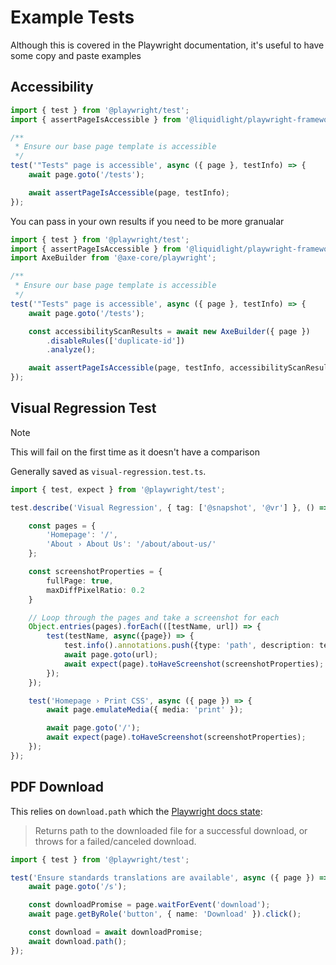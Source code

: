 # Example Tests

Although this is covered in the Playwright documentation, it's useful to have some copy and paste examples

## Accessibility

```ts
import { test } from '@playwright/test';
import { assertPageIsAccessible } from '@liquidlight/playwright-framework/tests';

/**
 * Ensure our base page template is accessible
 */
test('"Tests" page is accessible', async ({ page }, testInfo) => {
    await page.goto('/tests');

    await assertPageIsAccessible(page, testInfo);
});
```

You can pass in your own results if you need to be more granualar

```ts
import { test } from '@playwright/test';
import { assertPageIsAccessible } from '@liquidlight/playwright-framework/tests';
import AxeBuilder from '@axe-core/playwright';

/**
 * Ensure our base page template is accessible
 */
test('"Tests" page is accessible', async ({ page }, testInfo) => {
    await page.goto('/tests');

    const accessibilityScanResults = await new AxeBuilder({ page })
        .disableRules(['duplicate-id'])
        .analyze();

    await assertPageIsAccessible(page, testInfo, accessibilityScanResults);
});
```

## Visual Regression Test

> [!NOTE]
> This will fail on the first time as it doesn't have a comparison

Generally saved as `visual-regression.test.ts`.

```ts
import { test, expect } from '@playwright/test';

test.describe('Visual Regression', { tag: ['@snapshot', '@vr'] }, () => {

    const pages = {
        'Homepage': '/',
        'About › About Us': '/about/about-us/'
    };

    const screenshotProperties = {
        fullPage: true,
        maxDiffPixelRatio: 0.2
    }

    // Loop through the pages and take a screenshot for each
    Object.entries(pages).forEach(([testName, url]) => {
		test(testName, async({page}) => {
			test.info().annotations.push({type: 'path', description: test.info().project.metadata.url + url});
			await page.goto(url);
			await expect(page).toHaveScreenshot(screenshotProperties);
		});
	});

    test('Homepage › Print CSS', async ({ page }) => {
        await page.emulateMedia({ media: 'print' });

        await page.goto('/');
        await expect(page).toHaveScreenshot(screenshotProperties);
    });
});
```

## PDF Download

This relies on `download.path` which the [Playwright docs state](https://playwright.dev/docs/api/class-download#download-path):

> Returns path to the downloaded file for a successful download, or throws for a failed/canceled download.

```ts
import { test } from '@playwright/test';

test('Ensure standards translations are available', async ({ page }) => {
    await page.goto('/s');

    const downloadPromise = page.waitForEvent('download');
    await page.getByRole('button', { name: 'Download' }).click();

    const download = await downloadPromise;
    await download.path();
});
```
